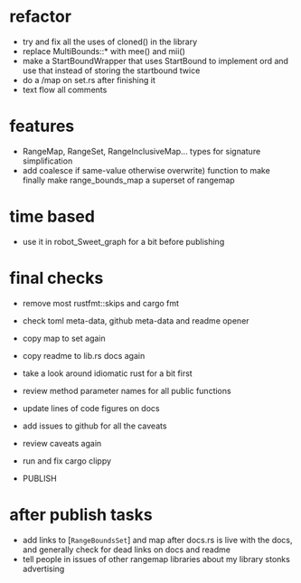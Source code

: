 # refactor

- try and fix all the uses of cloned() in the library
- replace MultiBounds::\* with mee() and mii()
- make a StartBoundWrapper that uses StartBound to implement ord and
  use that instead of storing the startbound twice
- do a /map on set.rs after finishing it
- text flow all comments

# features

- RangeMap, RangeSet, RangeInclusiveMap... types for signature
  simplification
- add coalesce if same-value otherwise overwrite) function to make
  finally make range_bounds_map a superset of rangemap

# time based

- use it in robot_Sweet_graph for a bit before publishing

# final checks

- remove most rustfmt::skips and cargo fmt
- check toml meta-data, github meta-data and readme opener
- copy map to set again
- copy readme to lib.rs docs again
- take a look around idiomatic rust for a bit first
- review method parameter names for all public functions
- update lines of code figures on docs
- add issues to github for all the caveats
- review caveats again
- run and fix cargo clippy

- PUBLISH

# after publish tasks

- add links to [`RangeBoundsSet`] and map after docs.rs is live with
  the docs, and generally check for dead links on docs and readme
- tell people in issues of other rangemap libraries about my library
  stonks advertising
